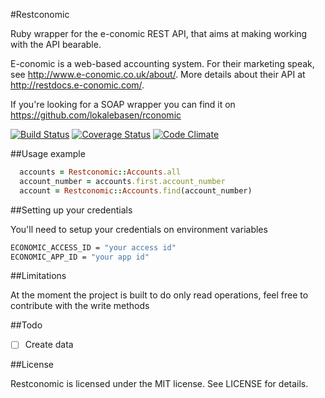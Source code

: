 #Restconomic

Ruby wrapper for the e-conomic REST API, that aims at making working with the API bearable.

E-conomic is a web-based accounting system. For their marketing speak, see http://www.e-conomic.co.uk/about/. More details about their API at http://restdocs.e-conomic.com/.

If you're looking for a SOAP wrapper you can find it on https://github.com/lokalebasen/rconomic

[![Build Status](https://secure.travis-ci.org/adriacidre/restconomic.png?branch=master)](http://travis-ci.org/adriacidre/restconomic)
[![Coverage Status](https://coveralls.io/repos/adriacidre/restconomic/badge.png?branch=master)](https://coveralls.io/r/adriacidre/restconomic?branch=master)
[![Code Climate](https://codeclimate.com/github/adriacidre/restconomic.png)](https://codeclimate.com/github/adriacidre/restconomic)


##Usage example

```ruby
  accounts = Restconomic::Accounts.all
  account_number = accounts.first.account_number
  account = Restconomic::Accounts.find(account_number)
```

##Setting up your credentials

You'll need to setup your credentials on environment variables
```sh
ECONOMIC_ACCESS_ID = "your access id"
ECONOMIC_APP_ID = "your app id"
```

##Limitations

At the moment the project is built to do only read operations, feel free to contribute with the write methods

##Todo

- [ ] Create data

##License

Restconomic is licensed under the MIT license. See LICENSE for details.
